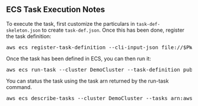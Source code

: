 ## ECS Task Execution Notes

To execute the task, first customize the particulars in 
`task-def-skeleton.json` to create `task-def.json`. Once this has
been done, register the task definition:

<pre>
aws ecs register-task-definition --cli-input-json file://$PWD/task-def.json
</pre>

Once the task has been defined in ECS, you can then run it:

<pre>
aws ecs run-task --cluster DemoCluster --task-definition pubevents
</pre>

You can status the task using the task arn returned by the run-task
command.

<pre>
aws ecs describe-tasks --cluster DemoCluster --tasks arn:aws:ecs:us-west-1:nnnnnnnn:task/69b799b1-5c3c-4464-a93e-765f23189bd9
</pre>